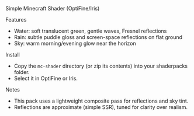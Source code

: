 Simple Minecraft Shader (OptiFine/Iris)

Features
- Water: soft translucent green, gentle waves, Fresnel reflections
- Rain: subtle puddle gloss and screen-space reflections on flat ground
- Sky: warm morning/evening glow near the horizon

Install
- Copy the `mc-shader` directory (or zip its contents) into your shaderpacks folder.
- Select it in OptiFine or Iris.

Notes
- This pack uses a lightweight composite pass for reflections and sky tint.
- Reflections are approximate (simple SSR), tuned for clarity over realism.

